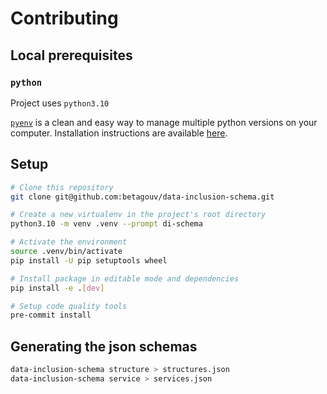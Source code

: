 # Contributing

## Local prerequisites

### `python`

Project uses `python3.10`

[`pyenv`](https://github.com/pyenv/pyenv) is a clean and easy way to manage multiple python versions on your computer. Installation instructions are available [here](https://github.com/pyenv/pyenv-installer).

## Setup

```bash
# Clone this repository
git clone git@github.com:betagouv/data-inclusion-schema.git

# Create a new virtualenv in the project's root directory
python3.10 -m venv .venv --prompt di-schema

# Activate the environment
source .venv/bin/activate
pip install -U pip setuptools wheel

# Install package in editable mode and dependencies
pip install -e .[dev]

# Setup code quality tools
pre-commit install
```

## Generating the json schemas

```bash
data-inclusion-schema structure > structures.json
data-inclusion-schema service > services.json
```